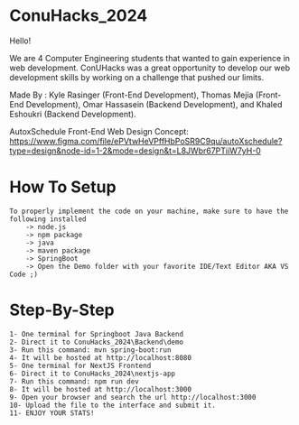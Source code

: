 # ConuHacks_2024

Hello!

We are 4 Computer Engineering students that wanted to gain experience in web development.
ConUHacks was a great opportunity to develop our web development skills by working on a challenge that pushed our limits.

Made By :
Kyle Rasinger (Front-End Development), 
Thomas Mejia (Front-End Development), 
Omar Hassasein (Backend Development), and 
Khaled Eshoukri (Backend Development).

AutoxSchedule Front-End Web Design Concept: https://www.figma.com/file/ePVtwHeVPffHbPoSR9C9qu/autoXschedule?type=design&node-id=1-2&mode=design&t=L8JWbr67PTiiW7yH-0

# How To Setup
	To properly implement the code on your machine, make sure to have the following installed 
 		-> node.js
  		-> npm package
    	-> java
  		-> maven package
  		-> SpringBoot
  		-> Open the Demo folder with your favorite IDE/Text Editor AKA VS Code ;)

# Step-By-Step
	1- One terminal for Springboot Java Backend
  	2- Direct it to ConuHacks_2024\Backend\demo
  	3- Run this command: mvn spring-boot:run
  	4- It will be hosted at http://localhost:8080
	5- One terminal for NextJS Frontend
  	6- Direct it to ConuHacks_2024\nextjs-app
 	7- Run this command: npm run dev
  	8- It will be hosted at http://localhost:3000
	9- Open your browser and search the url http://localhost:3000
	10- Upload the file to the interface and submit it.
	11- ENJOY YOUR STATS!
